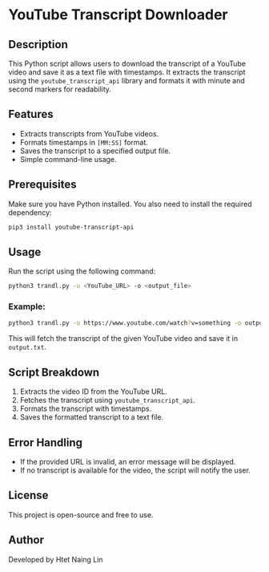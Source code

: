 # YouTube Transcript Downloader

## Description

This Python script allows users to download the transcript of a YouTube video and save it as a text file with timestamps. It extracts the transcript using the `youtube_transcript_api` library and formats it with minute and second markers for readability.

## Features

- Extracts transcripts from YouTube videos.
- Formats timestamps in `[MM:SS]` format.
- Saves the transcript to a specified output file.
- Simple command-line usage.

## Prerequisites

Make sure you have Python installed. You also need to install the required dependency:

```bash
pip3 install youtube-transcript-api
```

## Usage

Run the script using the following command:

```bash
python3 trandl.py -u <YouTube_URL> -o <output_file>
```

### Example:

```bash
python3 trandl.py -u https://www.youtube.com/watch?v=something -o output.txt
```

This will fetch the transcript of the given YouTube video and save it in `output.txt`.

## Script Breakdown

1. Extracts the video ID from the YouTube URL.
2. Fetches the transcript using `youtube_transcript_api`.
3. Formats the transcript with timestamps.
4. Saves the formatted transcript to a text file.

## Error Handling

- If the provided URL is invalid, an error message will be displayed.
- If no transcript is available for the video, the script will notify the user.

## License

This project is open-source and free to use.

## Author

Developed by Htet Naing Lin
